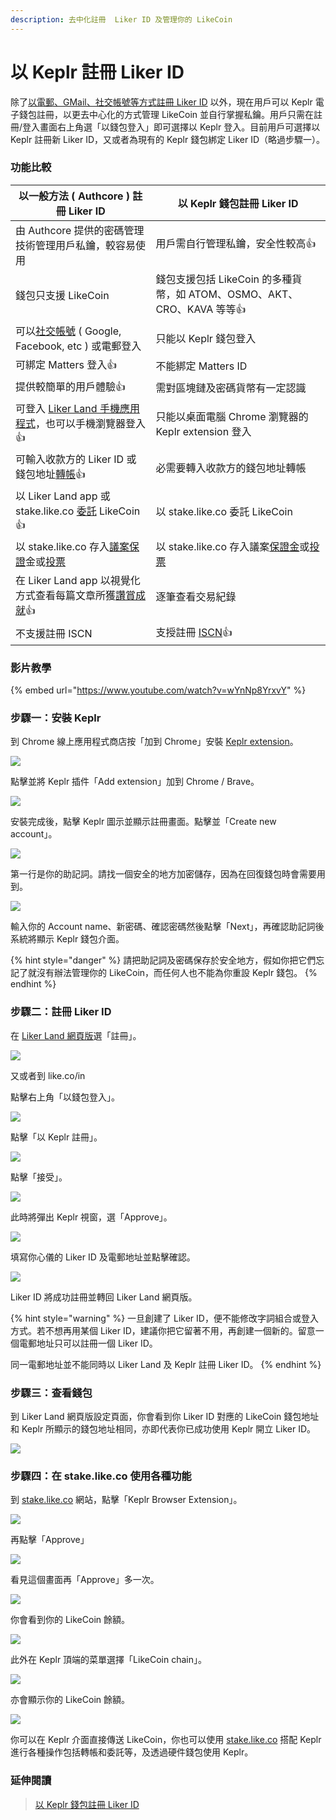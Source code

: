 ```yaml
---
description: 去中化註冊  Liker ID 及管理你的 LikeCoin
---
```


# 以 Keplr 註冊 Liker ID

除了[以電郵、GMail、社交帳號等方式註冊 Liker ID](register.md) 以外，現在用戶可以 Keplr 電子錢包註冊，以更去中心化的方式管理 LikeCoin 並自行掌握私鑰。用戶只需在註冊/登入畫面右上角選「以錢包登入」即可選擇以 Keplr 登入。目前用戶可選擇以 Keplr 註冊新 Liker ID，又或者為現有的 Keplr 錢包綁定 Liker ID（略過步驟一）。 

### 功能比較

| **以一般方法 ( Authcore ) 註冊 Liker ID**                                                                                  | **以 Keplr 錢包註冊 Liker ID**                                                                                           |
| ------------------------------------------------------------------------------------------------------------------- | ------------------------------------------------------------------------------------------------------------------- |
| 由 Authcore 提供的密碼管理技術管理用戶私鑰，較容易使用                                                                                    | 用戶需自行管理私鑰，安全性較高:thumbsup:                                                                                           |
| 錢包只支援 LikeCoin                                                                                                      | 錢包支援包括 LikeCoin 的多種貨幣，如 ATOM、OSMO、AKT、CRO、KAVA 等等:thumbsup:                                                         |
| 可以[社交帳號](social-media-logins.md) ( Google, Facebook, etc ) 或電郵登入                                                    | 只能以 Keplr 錢包登入                                                                                                      |
| 可綁定 Matters 登入:thumbsup:                                                                                            | 不能綁定 Matters ID                                                                                                     |
| 提供較簡單的用戶體驗:thumbsup:                                                                                                | 需對區塊鏈及密碼貨幣有一定認識                                                                                                     |
| 可登入 [Liker Land 手機應用程式](https://liker.land/getapp)，也可以手機瀏覽器登入:thumbsup:                                             | 只能以桌面電腦 Chrome 瀏覽器的 Keplr extension 登入                                                                              |
| 可輸入收款方的 Liker ID 或錢包地址[轉帳](../../guides/wallet/like-pay.md):thumbsup:                                               | 必需要轉入收款方的錢包地址轉帳                                                                                                     |
| 以 Liker Land app 或 stake.like.co [委託](../../guides/stake/) LikeCoin:thumbsup:                                       | 以 stake.like.co 委託 LikeCoin                                                                                         |
| 以 stake.like.co 存入[議案保證](../../guides/governance/proposal-deposit.md)金或[投票](../../guides/governance/direct-vote.md) | 以 stake.like.co 存入議案[保證金](../../guides/governance/proposal-deposit.md)或[投票](../../guides/governance/direct-vote.md) |
| 在 Liker Land app 以視覺化方式查看每篇文章所獲[讚賞成就](../creatortools/rewards/):thumbsup:                                           | 逐筆查看交易紀錄                                                                                                            |
| 不支援註冊 ISCN                                                                                                          | 支授註冊 [ISCN](../../guides/decentralized-publishing/app.like.co.md):thumbsup:                                         |

### 影片教學

{% embed url="https://www.youtube.com/watch?v=wYnNp8YrxvY" %}

### 步驟一：安裝 Keplr

到 Chrome 線上應用程式商店按「加到 Chrome」安裝 [Keplr extension](https://chrome.google.com/webstore/detail/keplr/dmkamcknogkgcdfhhbddcghachkejeap)。

![](../../.gitbook/assets/keplr01.png)

點擊並將 Keplr 插件「Add extension」加到 Chrome / Brave。

![](../../.gitbook/assets/keplr02.png)

安裝完成後，點擊 Keplr 圖示並顯示註冊畫面。點擊並「Create new account」。

![](../../.gitbook/assets/keplr03.png)

第一行是你的助記詞。請找一個安全的地方加密儲存，因為在回復錢包時會需要用到。

![](../../.gitbook/assets/keplr04.png)

輸入你的 Account name、新密碼、確認密碼然後點擊「Next」，再確認助記詞後系統將顯示 Keplr 錢包介面。

{% hint style="danger" %}
請把助記詞及密碼保存於安全地方，假如你把它們忘記了就沒有辦法管理你的 LikeCoin，而任何人也不能為你重設 Keplr 錢包。
{% endhint %}

### 步驟二：註冊 Liker ID

在 [Liker Land 網頁版](https://liker.land)選「註冊」。

![](../../.gitbook/assets/keplr-liker-id-00.png)

又或者到 like.co/in

點擊右上角「以錢包登入」。

![](../../.gitbook/assets/keplr-liker-id-01.png)

點擊「以 Keplr 註冊」。

![](../../.gitbook/assets/keplr-liker-id-02.png)

點擊「接受」。

![](../../.gitbook/assets/keplr-liker-id-03-en.png)

此時將彈出 Keplr 視窗，選「Approve」。

![](../../.gitbook/assets/keplr-liker-id-04.png)

填寫你心儀的 Liker ID 及電郵地址並點擊確認。

![](../../.gitbook/assets/keplr-liker-id-05.png)

Liker ID 將成功註冊並轉回 Liker Land 網頁版。

{% hint style="warning" %}
一旦創建了 Liker ID，便不能修改字詞組合或登入方式。若不想再用某個 Liker ID，建議你把它留著不用，再創建一個新的。留意一個電郵地址只可以註冊一個 Liker ID。

同一電郵地址並不能同時以 Liker Land 及 Keplr 註冊 Liker ID。
{% endhint %}

### 步驟三：查看錢包

到 Liker Land 網頁版設定頁面，你會看到你 Liker ID 對應的 LikeCoin 錢包地址和 Keplr 所顯示的錢包地址相同，亦即代表你已成功使用 Keplr 開立 Liker ID。

![](../../.gitbook/assets/keplr-liker-id-06.png)

### 步驟四：在 stake.like.co 使用各種功能

到 [stake.like.co](http://stake.like.co) 網站，點擊「Keplr Browser Extension」。

![](../../.gitbook/assets/keplr06.png)

再點擊「Approve」

![](../../.gitbook/assets/keplr07.png)

看見這個畫面再「Approve」多一次。

![](../../.gitbook/assets/keplr08.png)

你會看到你的 LikeCoin 餘額。

![](../../.gitbook/assets/keplr09.png)

此外在 Keplr 頂端的菜單選擇「LikeCoin chain」。

![](<../../.gitbook/assets/keplr-liker-id-07 (1).png>)

亦會顯示你的 LikeCoin 餘額。

![](../../.gitbook/assets/keplr-liker-id-08.png)

你可以在 Keplr 介面直接傳送 LikeCoin，你也可以使用 [stake.like.co](http://stake.like.co) 搭配 Keplr 進行各種操作包括轉帳和委託等，及透過硬件錢包使用 Keplr。

### 延伸閱讀

> [以 Keplr 錢包註冊 Liker ID> ](https://matters.news/@likecoin/%E4%BB%A5-keplr-%E9%8C%A2%E5%8C%85%E8%A8%BB%E5%86%8A-liker-id-bafyreidnwfvgapbpgfjgvayj4nqdodnldk3wm6x4hakw7yq2yytpzbuamu)

